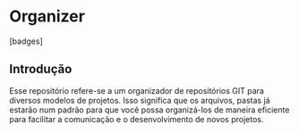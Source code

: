 # Organizer

[badges]

## Introdução

Esse repositório refere-se a um organizador de repositórios GIT para diversos modelos de projetos. Isso significa que os arquivos, pastas já estarão num padrão para que você possa organizá-los de maneira eficiente para facilitar a comunicação e o desenvolvimento de novos projetos.


